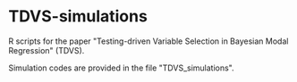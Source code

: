 # TDVS-simulations
R scripts for the paper "Testing-driven Variable Selection in Bayesian Modal Regression" (TDVS).

Simulation codes are provided in the file "TDVS_simulations".

